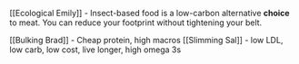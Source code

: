 [[Ecological Emily]] - Insect-based food is a low-carbon alternative **choice** to meat. You can reduce your footprint without tightening your belt. 


[[Bulking Brad]] - Cheap protein, high macros
[[Slimming Sal]] - low LDL, low carb, low cost, live longer, high omega 3s